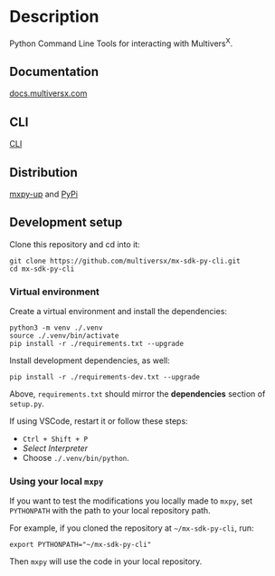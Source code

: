 # Description
Python Command Line Tools for interacting with Multivers<sup>X</sup>.

## Documentation
[docs.multiversx.com](https://docs.multiversx.com/sdk-and-tools/sdk-py/)

## CLI
[CLI](CLI.md)

## Distribution
[mxpy-up](https://docs.multiversx.com/sdk-and-tools/sdk-py/installing-mxpy/) and [PyPi](https://pypi.org/project/multiversx-sdk-cli/#history)

## Development setup

Clone this repository and cd into it:

```
git clone https://github.com/multiversx/mx-sdk-py-cli.git
cd mx-sdk-py-cli
```

### Virtual environment

Create a virtual environment and install the dependencies:

```
python3 -m venv ./.venv
source ./.venv/bin/activate
pip install -r ./requirements.txt --upgrade
```

Install development dependencies, as well:

```
pip install -r ./requirements-dev.txt --upgrade
```

Above, `requirements.txt` should mirror the **dependencies** section of `setup.py`.

If using VSCode, restart it or follow these steps:
 - `Ctrl + Shift + P`
 - _Select Interpreter_
 - Choose `./.venv/bin/python`.

### Using your local `mxpy`

If you want to test the modifications you locally made to `mxpy`, set `PYTHONPATH` with the path to your local repository path.

For example, if you cloned the repository at `~/mx-sdk-py-cli`, run:

```
export PYTHONPATH="~/mx-sdk-py-cli"
```

Then `mxpy` will use the code in your local repository.

